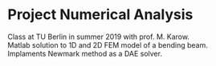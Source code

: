 # Project Numerical Analysis
Class at TU Berlin in summer 2019 with prof. M. Karow.  
Matlab solution to 1D and 2D FEM model of a bending beam.  
Implaments Newmark method as a DAE solver.
